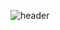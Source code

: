 ![header](https://capsule-render.vercel.app/api?type=waving&color=timeAuto&height=200&section=header&text=Hello!&fontSize=50&animation=twinkling)



<!--
**hjch0211/hjch0211** is a ✨ _special_ ✨ repository because its `README.md` (this file) appears on your GitHub profile.

Here are some ideas to get you started:

- 🔭 I’m currently working on ...
- 🌱 I’m currently learning ...
- 👯 I’m looking to collaborate on ...
- 🤔 I’m looking for help with ...
- 💬 Ask me about ...
- 📫 How to reach me: ...
- 😄 Pronouns: ...
- ⚡ Fun fact: ...
-->
